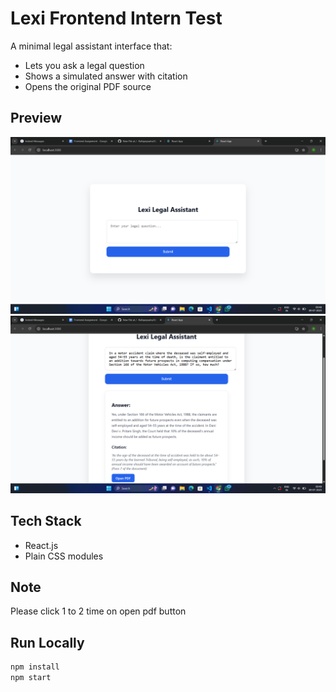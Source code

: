 # Lexi Frontend Intern Test

A minimal legal assistant interface that:
- Lets you ask a legal question
- Shows a simulated answer with citation
- Opens the original PDF source

## Preview

![Lexi UI Screenshot](./image1.png)
![Lexi UI Screenshot](./image2.png)
  

## Tech Stack
- React.js
- Plain CSS modules

## Note
Please click 1 to 2 time on open pdf button

## Run Locally
```bash
npm install
npm start


